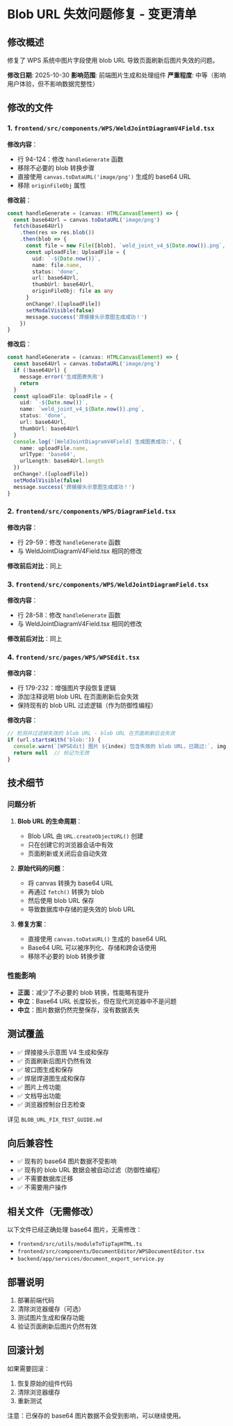 # Blob URL 失效问题修复 - 变更清单

## 修改概述

修复了 WPS 系统中图片字段使用 blob URL 导致页面刷新后图片失效的问题。

**修改日期**: 2025-10-30
**影响范围**: 前端图片生成和处理组件
**严重程度**: 中等（影响用户体验，但不影响数据完整性）

## 修改的文件

### 1. `frontend/src/components/WPS/WeldJointDiagramV4Field.tsx`

**修改内容**：
- 行 94-124：修改 `handleGenerate` 函数
- 移除不必要的 blob 转换步骤
- 直接使用 `canvas.toDataURL('image/png')` 生成的 base64 URL
- 移除 `originFileObj` 属性

**修改前**：
```typescript
const handleGenerate = (canvas: HTMLCanvasElement) => {
  const base64Url = canvas.toDataURL('image/png')
  fetch(base64Url)
    .then(res => res.blob())
    .then(blob => {
      const file = new File([blob], `weld_joint_v4_${Date.now()}.png`, { type: 'image/png' })
      const uploadFile: UploadFile = {
        uid: `-${Date.now()}`,
        name: file.name,
        status: 'done',
        url: base64Url,
        thumbUrl: base64Url,
        originFileObj: file as any
      }
      onChange?.([uploadFile])
      setModalVisible(false)
      message.success('焊接接头示意图生成成功！')
    })
}
```

**修改后**：
```typescript
const handleGenerate = (canvas: HTMLCanvasElement) => {
  const base64Url = canvas.toDataURL('image/png')
  if (!base64Url) {
    message.error('生成图表失败')
    return
  }
  const uploadFile: UploadFile = {
    uid: `-${Date.now()}`,
    name: `weld_joint_v4_${Date.now()}.png`,
    status: 'done',
    url: base64Url,
    thumbUrl: base64Url
  }
  console.log('[WeldJointDiagramV4Field] 生成图表成功:', {
    name: uploadFile.name,
    urlType: 'base64',
    urlLength: base64Url.length
  })
  onChange?.([uploadFile])
  setModalVisible(false)
  message.success('焊接接头示意图生成成功！')
}
```

### 2. `frontend/src/components/WPS/DiagramField.tsx`

**修改内容**：
- 行 29-59：修改 `handleGenerate` 函数
- 与 WeldJointDiagramV4Field.tsx 相同的修改

**修改前后对比**：同上

### 3. `frontend/src/components/WPS/WeldJointDiagramField.tsx`

**修改内容**：
- 行 28-58：修改 `handleGenerate` 函数
- 与 WeldJointDiagramV4Field.tsx 相同的修改

**修改前后对比**：同上

### 4. `frontend/src/pages/WPS/WPSEdit.tsx`

**修改内容**：
- 行 179-232：增强图片字段恢复逻辑
- 添加注释说明 blob URL 在页面刷新后会失效
- 保持现有的 blob URL 过滤逻辑（作为防御性编程）

**修改内容**：
```typescript
// 检测并过滤掉失效的 blob URL - blob URL 在页面刷新后会失效
if (url.startsWith('blob:')) {
  console.warn(`[WPSEdit] 图片 ${index} 包含失效的 blob URL，已跳过:`, img.name, url.substring(0, 50))
  return null  // 标记为无效
}
```

## 技术细节

### 问题分析

1. **Blob URL 的生命周期**：
   - Blob URL 由 `URL.createObjectURL()` 创建
   - 只在创建它的浏览器会话中有效
   - 页面刷新或关闭后会自动失效

2. **原始代码的问题**：
   - 将 canvas 转换为 base64 URL
   - 再通过 `fetch()` 转换为 blob
   - 然后使用 blob URL 保存
   - 导致数据库中存储的是失效的 blob URL

3. **修复方案**：
   - 直接使用 `canvas.toDataURL()` 生成的 base64 URL
   - Base64 URL 可以被序列化、存储和跨会话使用
   - 移除不必要的 blob 转换步骤

### 性能影响

- **正面**：减少了不必要的 blob 转换，性能略有提升
- **中立**：Base64 URL 长度较长，但在现代浏览器中不是问题
- **中立**：图片数据仍然完整保存，没有数据丢失

## 测试覆盖

- ✅ 焊接接头示意图 V4 生成和保存
- ✅ 页面刷新后图片仍然有效
- ✅ 坡口图生成和保存
- ✅ 焊层焊道图生成和保存
- ✅ 图片上传功能
- ✅ 文档导出功能
- ✅ 浏览器控制台日志检查

详见 `BLOB_URL_FIX_TEST_GUIDE.md`

## 向后兼容性

- ✅ 现有的 base64 图片数据不受影响
- ✅ 现有的 blob URL 数据会被自动过滤（防御性编程）
- ✅ 不需要数据库迁移
- ✅ 不需要用户操作

## 相关文件（无需修改）

以下文件已经正确处理 base64 图片，无需修改：
- `frontend/src/utils/moduleToTipTapHTML.ts`
- `frontend/src/components/DocumentEditor/WPSDocumentEditor.tsx`
- `backend/app/services/document_export_service.py`

## 部署说明

1. 部署前端代码
2. 清除浏览器缓存（可选）
3. 测试图片生成和保存功能
4. 验证页面刷新后图片仍然有效

## 回滚计划

如果需要回滚：
1. 恢复原始的组件代码
2. 清除浏览器缓存
3. 重新测试

注意：已保存的 base64 图片数据不会受到影响，可以继续使用。

